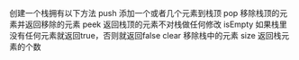 创建一个栈拥有以下方法
push 添加一个或者几个元素到栈顶
pop 移除栈顶的元素并返回移除的元素
peek 返回栈顶的元素不对栈做任何修改
isEmpty 如果栈里没有任何元素就返回true，否则就返回false
clear 移除栈中的元素
size 返回栈元素的个数
